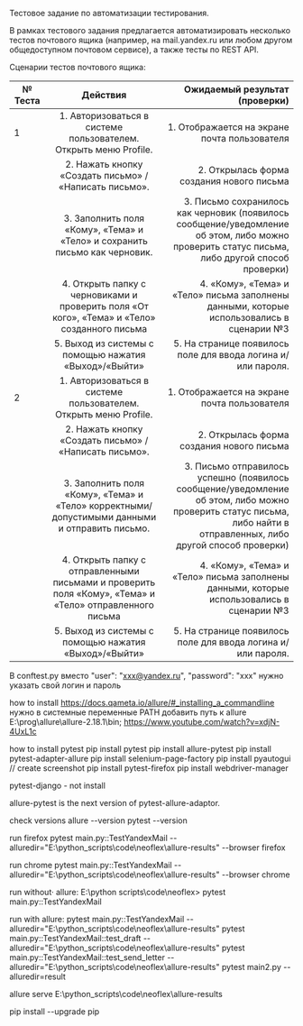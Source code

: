 Тестовое задание по автоматизации тестирования.

В рамках тестового задания предлагается автоматизировать несколько тестов почтового ящика (например, на mail.yandex.ru или любом другом общедоступном почтовом сервисе), а также тесты по REST API.

Сценарии тестов почтового ящика:

|№ Теста | Действия | Ожидаемый результат (проверки) |
| ------------- |:-------------:| -----: |
|1 | 1. Авторизоваться в системе пользователем. Открыть меню Profile. | 1. Отображается на экране почта пользователя |
||2. Нажать кнопку «Создать письмо» / «Написать письмо». | 2.  Открылась форма создания нового письма |
||3. Заполнить поля «Кому», «Тема» и «Тело» и сохранить письмо как черновик. | 3. Письмо сохранилось как черновик (появилось сообщение/уведомление об этом, либо можно проверить статус письма, либо другой способ проверки) |
||4. Открыть папку с черновиками и проверить поля «От кого», «Тема» и «Тело» созданного письма | 4. «Кому», «Тема» и «Тело» письма заполнены данными, которые использовались в сценарии №3 |
||5. Выход из системы с помощью нажатия «Выход»/«Выйти» | 5. На странице появилось поле для ввода логина и/или пароля. |
|2 | 1. Авторизоваться в системе пользователем. Открыть меню Profile. | 1. Отображается на экране почта пользователя |
|| 2. Нажать кнопку «Создать письмо» / «Написать письмо». | 2. Открылась форма создания нового письма |
|| 3. Заполнить поля «Кому», «Тема» и «Тело» корректными/допустимыми данными и отправить письмо. | 3. Письмо отправилось успешно (появилось сообщение/уведомление об этом, либо можно проверить статус письма, либо найти в отправленных, либо другой способ проверки) |
|| 4. Открыть папку с отправленными письмами и проверить поля «Кому», «Тема» и «Тело» отправленного письма | 4. «Кому», «Тема» и «Тело» письма заполнены данными, которые использовались в сценарии №3 |
|| 5. Выход из системы с помощью нажатия «Выход»/«Выйти» | 5. На странице появилось поле для ввода логина и/или пароля. |

В conftest.py
вместо
        "user": "xxx@yandex.ru",
        "password": "xxx"
нужно указать свой логин и пароль

how to install
https://docs.qameta.io/allure/#_installing_a_commandline
нужно в системные переменные PATH добавить путь к allure
E:\prog\allure\allure-2.18.1\bin;
https://www.youtube.com/watch?v=xdjN-4UxL1c

how to install pytest
pip install pytest
pip install allure-pytest
pip install pytest-adapter-allure
pip install selenium-page-factory
pip install pyautogui // create screenshot
pip install pytest-firefox
pip install webdriver-manager

pytest-django - not install

allure-pytest is the next version of pytest-allure-adaptor.

check versions
allure --version
pytest --version

run firefox
pytest main.py::TestYandexMail --alluredir="E:\python_scripts\code\neoflex\allure-results" --browser firefox

run chrome
pytest main.py::TestYandexMail --alluredir="E:\python_scripts\code\neoflex\allure-results" --browser chrome


run without· allure:
E:\python scripts\code\neoflex> pytest main.py::TestYandexMail

run with allure:
pytest main.py::TestYandexMail --alluredir="E:\python_scripts\code\neoflex\allure-results"
pytest main.py::TestYandexMail::test_draft --alluredir="E:\python_scripts\code\neoflex\allure-results"
pytest main.py::TestYandexMail::test_send_letter --alluredir="E:\python_scripts\code\neoflex\allure-results"
pytest main2.py --alluredir=result

allure serve E:\python_scripts\code\neoflex\allure-results


pip install --upgrade pip
